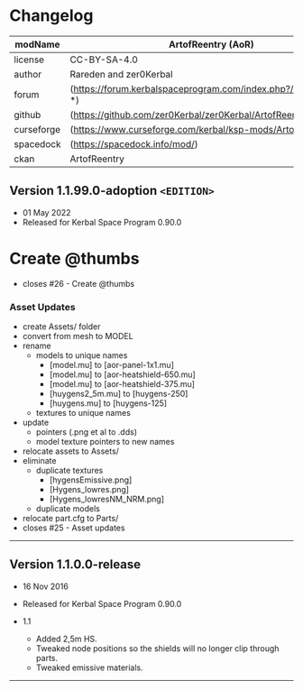 ﻿# Changelog  
  
| modName    | ArtofReentry (AoR)                                              |
| ---------- | --------------------------------------------------------------- |
| license    | CC-BY-SA-4.0                                                    |
| author     | Rareden and zer0Kerbal                                          |
| forum      | (https://forum.kerbalspaceprogram.com/index.php?/topic/89638-*) |
| github     | (https://github.com/zer0Kerbal/zer0Kerbal/ArtofReentry)         |
| curseforge | (https://www.curseforge.com/kerbal/ksp-mods/ArtofReentry)       |
| spacedock  | (https://spacedock.info/mod/)                                   |
| ckan       | ArtofReentry                                                    |

## Version 1.1.99.0-adoption `<EDITION>`

* 01 May 2022
* Released for Kerbal Space Program 0.90.0

# Create @thumbs
* closes #26 - Create @thumbs


### Asset Updates

* create Assets/ folder
* convert from mesh to MODEL
* rename
  * models to unique names
    * [model.mu] to [aor-panel-1x1.mu]
    * [model.mu] to [aor-heatshield-650.mu]
    * [model.mu] to [aor-heatshield-375.mu]
    * [huygens2_5m.mu] to [huygens-250]
    * [huygens.mu] to [huygens-125]
  * textures to unique names
* update
  * pointers (.png et al to .dds)
  * model texture pointers to new names
* relocate assets to Assets/
* eliminate
  * duplicate textures
    * [hygensEmissive.png]
    * [Hygens_lowres.png]
    * [Hygens_lowresNM_NRM.png]
  * duplicate models
* relocate part.cfg to Parts/
* closes #25 - Asset updates

---

## Version 1.1.0.0-release

* 16 Nov 2016
* Released for Kerbal Space Program 0.90.0

* 1.1
  * Added 2,5m HS.
  * Tweaked node positions so the shields will no longer clip through parts.
  * Tweaked emissive materials.

---

<!-- CC BY-ND 4.0 zer0Kerbal -->
